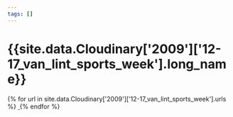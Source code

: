 ```yaml
---
tags: []
---
```

<div itemscope itemtype="http://schema.org/Photograph">
  <h1>{{site.data.Cloudinary['2009']['12-17_van_lint_sports_week'].long_name}}</h1>
  {% for url in site.data.Cloudinary['2009']['12-17_van_lint_sports_week'].urls %}
    <a itemprop="image" class="swipebox" title="" href="{{ site.cloudinary.baseurl }}/{{ url }}">
      <img alt="" itemprop="thumbnailUrl" src="{{ site.cloudinary.baseurl }}/h_150/{{ url }}" />
      <meta itemprop="isFamilyFriendly" content="true" />
    </a>
  {% endfor %}
</div>
